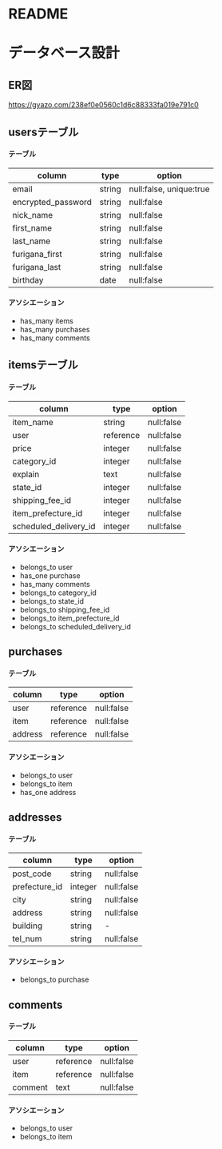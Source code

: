 # README

# データベース設計

## ER図

https://gyazo.com/238ef0e0560c1d6c88333fa019e791c0

## usersテーブル
#### テーブル
| column             | type    | option                  |
|--------------------|---------|-------------------------|
| email              | string  | null:false, unique:true |
| encrypted_password | string  | null:false              |
| nick_name          | string  | null:false              |
| first_name         | string  | null:false              |
| last_name          | string  | null:false              |
| furigana_first     | string  | null:false              |
| furigana_last      | string  | null:false              |
| birthday           | date    | null:false              |

#### アソシエーション
- has_many items
- has_many purchases
- has_many comments

## itemsテーブル
#### テーブル
| column                | type      | option       |
|-----------------------|-----------|--------------|
| item_name             | string    | null:false   |
| user                  | reference | null:false   |
| price                 | integer   | null:false   |
| category_id           | integer   | null:false   |
| explain               | text      | null:false   |
| state_id              | integer   | null:false   |
| shipping_fee_id       | integer   | null:false   |
| item_prefecture_id    | integer   | null:false   |
| scheduled_delivery_id | integer   | null:false   |

#### アソシエーション
- belongs_to user
- has_one purchase
- has_many comments
- belongs_to category_id
- belongs_to state_id
- belongs_to shipping_fee_id
- belongs_to item_prefecture_id
- belongs_to scheduled_delivery_id

## purchases
#### テーブル
| column          | type      | option       |
|-----------------|-----------|--------------|
| user            | reference | null:false   |
| item            | reference | null:false   |
| address         | reference | null:false   |

#### アソシエーション
- belongs_to user
- belongs_to item
- has_one address

## addresses
#### テーブル
| column        | type      | option        |
|---------------|-----------|---------------|
| post_code     | string    | null:false    |
| prefecture_id | integer   | null:false    |
| city          | string    | null:false    |
| address       | string    | null:false    |
| building      | string    | -             |
| tel_num       | string    | null:false    |

#### アソシエーション
- belongs_to purchase

## comments
#### テーブル
| column  | type      | option     |
|---------|-----------|------------|
| user    | reference | null:false |
| item    | reference | null:false |
| comment | text      | null:false |

#### アソシエーション
- belongs_to user
- belongs_to item
